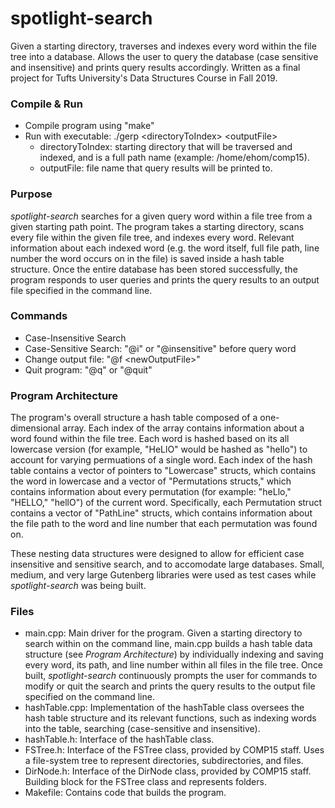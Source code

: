 # spotlight-search

Given a starting directory, traverses and indexes every word within the file tree into a database. Allows the user to query the database (case sensitive and insensitive) and prints query results accordingly. Written as a final project for Tufts University's Data Structures Course in Fall 2019.

### Compile & Run
* Compile program using "make"
* Run with executable: ./gerp \<directoryToIndex\> \<outputFile\>
  * directoryToIndex: starting directory that will be traversed and indexed, and is a full path name (example: /home/ehom/comp15).
  * outputFile: file name that query results will be printed to.

### Purpose
*spotlight-search* searches for a given query word within a file tree from a given starting path point. The program takes a starting directory, scans every file within the given file tree, and indexes every word. Relevant information about each indexed word (e.g. the word itself, full file path, line number the word occurs on in the file) is saved inside a hash table structure. Once the entire database has been stored successfully, the program responds to user queries and prints the query results to an output file specified in the command line.

### Commands
* Case-Insensitive Search
* Case-Sensitive Search: "@i" or "@insensitive" before query word
* Change output file: "@f \<newOutputFile>\"
* Quit program: "@q" or "@quit"

### Program Architecture
The program's overall structure a hash table composed of a one-dimensional array. Each index of the array contains information about a word found within the file tree. Each word is hashed based on its all lowercase version (for example, "HeLlO" would be hashed as "hello") to account for varying permuations of a single word. Each index of the hash table contains a vector of pointers to "Lowercase" structs, which contains the word in lowercase and a vector of "Permutations structs," which contains information about every permutation (for example: "heLlo," "HELLO," "hellO") of the current word. Specifically, each Permutation struct contains a vector of "PathLine" structs, which contains information about the file path to the word and line number that each permutation was found on.

These nesting data structures were designed to allow for efficient case insensitive and sensitive search, and to accomodate large databases. Small, medium, and very large Gutenberg libraries were used as test cases while *spotlight-search* was being built.

### Files
* main.cpp: Main driver for the program. Given a starting directory to search within on the command line, main.cpp builds a hash table data structure (see *Program Architecture*) by individually indexing and saving every word, its path, and line number within all files in the file tree. Once built, *spotlight-search* continuously prompts the user for commands to modify or quit the search and prints the query results to the output file specified on the command line.
* hashTable.cpp: Implementation of the hashTable class oversees the hash table structure and its relevant functions, such as indexing words into the table, searching (case-sensitive and insensitive).
* hashTable.h: Interface of the hashTable class.
* FSTree.h: Interface of the FSTree class, provided by COMP15 staff. Uses a file-system tree to represent directories, subdirectories, and files.
* DirNode.h: Interface of the DirNode class, provided by COMP15 staff. Building block for the FSTree class and represents folders.
* Makefile: Contains code that builds the program.





